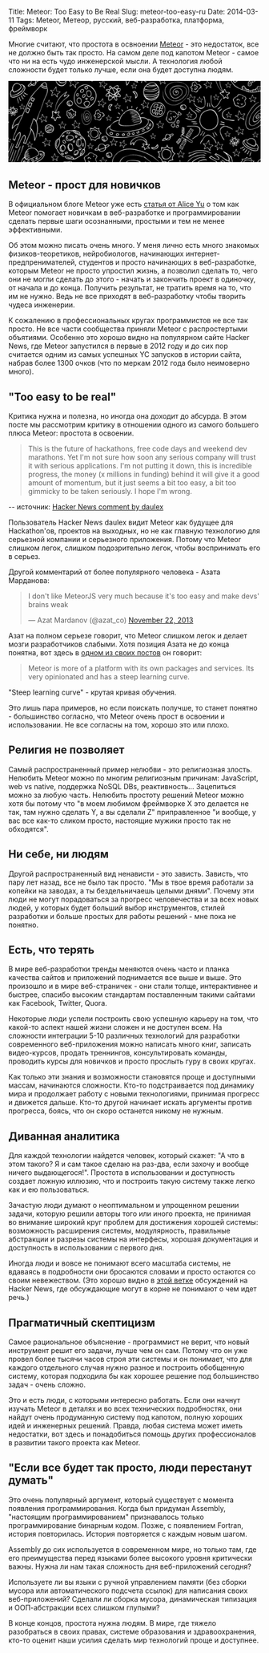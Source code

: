 Title: Meteor: Too Easy to Be Real
Slug: meteor-too-easy-ru
Date: 2014-03-11
Tags: Meteor, Метеор, русский, веб-разработка, платформа, фреймворк

Многие считают, что простота в освноении [Meteor](https://www.meteor.com) - это
недостаток, все не должно быть так просто. На самом деле под капотом Meteor -
самое что ни на есть чудо инженерской мысли. А технология любой сложности будет
только лучше, если она будет доступна людям.

![Meteor splash image](/images/meteor-splash.png)

Meteor - прост для новичков
---------------------------

В официальном блоге Meteor уже есть [статья от Alice
Yu](https://www.meteor.com/blog/2013/12/13/why-web-beginners-should-start-with-meteor)
о том как Meteor помогает новичкам в веб-разработке и программировании сделать
первые шаги осознанными, простыми и тем не менее эффективными.

Об этом можно писать очень много. У меня лично есть много знакомых
физиков-теоретиков, нейробиологов, начинающих интернет-предпренимателей,
студентов и просто начинающих в веб-разработке, которым Meteor не просто
упростил жизнь, а позволил сделать то, чего они не могли сделать до этого -
начать и закончить проект в одиночку, от начала и до конца. Получить результат,
не тратить время на то, что им не нужно. Ведь не все приходят в веб-разработку
чтобы творить чудеса инженерии.

К сожалению в профессиональных кругах программистов не все так просто. Не все
части сообщества приняли Meteor с распростертыми объятиями. Особенно это хорошо
видно на популярном сайте Hacker News, где Meteor запустился в первые в 2012
году и до сих пор считается одним из самых успешных YC запусков в истории сайта,
набрав более 1300 очков (что по меркам 2012 года было неимоверно много).

"Too easy to be real"
---------------------

Критика нужна и полезна, но иногда она доходит до абсурда. В этом посте мы
рассмотрим критику в отношении одного из самого большего плюса Meteor: простота
в освоении.

> This is the future of hackathons, free code days and weekend dev marathons.
> Yet I'm not sure how soon any serious company will trust it with serious applications.
> I'm not putting it down, this is incredible progress, the money (x millions in
> funding) behind it will give it a good amount of momentum, but it just seems a
> bit too easy, a bit too gimmicky to be taken seriously. I hope I'm wrong.

-- источник: [Hacker News comment by daulex](https://news.ycombinator.com/item?id=4119786)

Пользователь Hacker News daulex видит Meteor как будущее для Hackathon'ов,
проектов на выходных, но не как главную технологию для серьезной компании и
серьезного приложения.  Потому что Meteor слишком легок, слишком подозрительно
легок, чтобы воспринимать его в серьез.



Другой комментарий от более популярного человека - Азата Марданова:

<blockquote class="twitter-tweet" data-conversation="none" lang="en"><p>I don&#39;t like MeteorJS very much because it&#39;s too easy and make devs&#39; brains weak</p>&mdash; Azat Mardanov (@azat_co) <a href="https://twitter.com/azat_co/statuses/403976930300420096">November 22, 2013</a></blockquote>

Азат на полном серьезе говорит, что Meteor слишком легок и делает мозги
разработчиков слабыми. Хотя позиция Азата не до конца понятна, вот здесь в
[одном из своих постов](http://webapplog.com/node-js-frameworks/) он говорит:

> Meteor is more of a platform with its own packages and services. Its very
> opinionated and has a steep learning curve.

"Steep learning curve" - крутая кривая обучения.

Это лишь пара примеров, но если поискать получше, то станет понятно -
большинство согласно, что Meteor очень прост в освоении и использовании. Не все
согласны на том, хорошо это или плохо.


Религия не позволяет
--------------------

Самый распространенный пример нелюбви - это религиозная злость.
Нелюбить Meteor можно по многим религиозным причинам: JavaScript, web vs native,
поддержка NoSQL DBs, реактивность... Зацепиться можно за любую часть. Нелюбить
простоту решений Meteor можно хотя бы потому что "в моем любимом фреймворке X
это делается не так, там нужно сделать Y, а вы сделали Z" приправленное "и
вообще, у вас все как-то сликом просто, настоящие мужики просто так не
обходятся".


Ни себе, ни людям
-----------------

Другой распространенный вид ненависти - это зависть. Зависть, что пару лет
назад, все не было так просто. "Мы в твое время работали за копейки на заводах,
а ты бездельничаешь целыми днями". Почему эти люди не могут порадоваться за
прогресс человечества и за всех новых людей, у которых будет больший выбор
инструментов, стилей разработки и больше простых для работы решений - мне пока
не понятно.

Есть, что терять
----------------

В мире веб-разработки тренды меняются очень часто и планка качества сайтов и
приложений поднимается все выше и выше. Это произошло и в мире веб-страничек -
они стали толще, интерактивнее и быстрее, спасибо высоким стандартам
поставленным такими сайтами как Facebook, Twitter, Quora.

Некоторые люди успели построить свою успешную карьеру на том, что какой-то
аспект нашей жизни сложен и не доступен всем. На сложности интеграции 5-10
различных технологий для разработки современного веб-приложения можно написать
много книг, записать видео-курсов, продать треннингов, консультировать команды,
проводить курсы для новичков и просто прослыть гуру в своих кругах.

Как только эти знания и возможности становятся проще и доступными массам,
начинаются сложности. Кто-то подстраивается под динамику мира и продолжает
работу с новыми технологиями, принимая прогресс и движется дальше. Кто-то другой
начинает искать аргументы против прогресса, боясь, что он скоро останется никому
не нужным.


Диванная аналитика
------------------

Для каждой технологии найдется человек, который скажет: "А что в этом такого? Я
и сам такое сделаю на раз-два, если захочу и вообще ничего выдающегося!".
Простота в использовании и доступность создает ложную иллюзию, что и построить
такую систему также легко как и ею пользоваться.

Зачастую люди думают о неоптимальном и упрощенном решении задачи, которую решили
авторы того или иного проекта, не принимая во внимание широкий круг проблем для
достижения хорошей системы: возможность расширения системы, модулярность,
правильные абстракции и разрезы системы на интерфесы, хорошая документация и
доступность в использовании с первого дня.

Иногда люди и вовсе не понимают всего масштаба системы, не вдаваясь в
подробности они бросаются словами и просто остаются со своим невежеством. (Это
хорошо видно в [этой ветке](https://news.ycombinator.com/item?id=7294475)
обсуждений на Hacker News, где обсуждающие могут в корне не понимают о чем идет
речь.)


Прагматичный скептицизм
-----------------------

Самое рациональное объяснение - программист не верит, что новый инструмент решит
его задачи, лучше чем он сам. Потому что он уже провел более тысячи часов строя
эти системы и он понимает, что для каждого отдельного случая нужно разное и
построить обобщенную систему, которая подходила бы как хорошее решение под
большинство задач - очень сложно.

Это и есть люди, с которыми интересно работать. Если они начнут изучать Meteor в
деталях и во всех технических подробностях, они найдут очень продуманную систему
под капотом, полную хороших идей и инженерных решений. Правда, любая система
может иметь недостатки, вот здесь и понадобиться помощь других профессионалов в
развитии такого проекта как Meteor.


"Если все будет так просто, люди перестанут думать"
---------------------------------------------------

Это очень популярный аргумент, который существует с момента появления
программирования. Когда был придуман Assembly, "настоящим программированием"
признавалось только программирование бинарным кодом. Позже, с появлением
Fortran, история повторилась. История повторяется с каждым новым шагом.

Assembly до сих используется в современном мире, но только там, где его
преимущества перед языками более высокого уровня критически важны.
Нужна ли нам такая сложность дня веб-приложений сегодня?

Используете ли вы языки с ручной управлением памяти (без сборки мусора или
автоматического подсчета ссылок) для написания своих веб-приложений? Сделали ли
сборка мусора, динамическая типизация и ООП-абстракции всех слишком глупыми?


В конце концов, простота нужна людям. В мире, где тяжело разобраться в своих
правах, системе образования и здравоохранения, кто-то оценит наши усилия сделать
мир технологий проще и доступнее.

